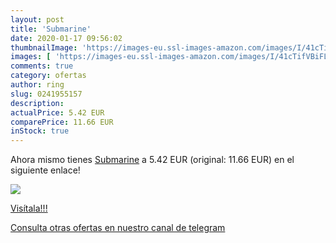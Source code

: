 ```yaml
---
layout: post
title: 'Submarine'
date: 2020-01-17 09:56:02
thumbnailImage: 'https://images-eu.ssl-images-amazon.com/images/I/41cTifVBiFL._SL200_.jpg'
images: [ 'https://images-eu.ssl-images-amazon.com/images/I/41cTifVBiFL._SL200_.jpg' ]
comments: true
category: ofertas
author: ring
slug: 0241955157
description:
actualPrice: 5.42 EUR
comparePrice: 11.66 EUR
inStock: true
---
```


Ahora mismo tienes [Submarine](https://www.amazon.com/dp/0241955157/?tag=redken08-20) a 5.42 EUR (original: 11.66 EUR) en el siguiente enlace!

[![](https://images-eu.ssl-images-amazon.com/images/I/41cTifVBiFL._SL200_.jpg)](https://www.amazon.com/dp/0241955157/?tag=redken08-20)

[Visítala!!!](https://www.amazon.com/dp/0241955157/?tag=redken08-20)

[Consulta otras ofertas en nuestro canal de telegram](https://t.me/s/ofertas25)
